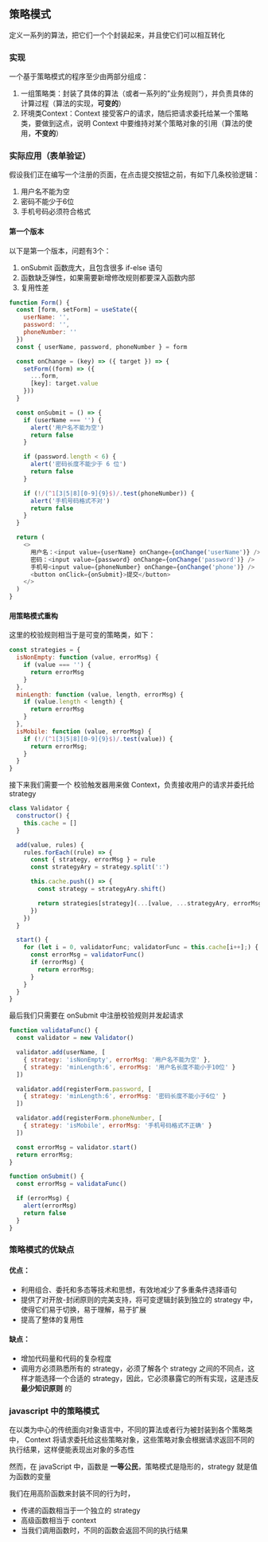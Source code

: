## 策略模式
定义一系列的算法，把它们一个个封装起来，并且使它们可以相互转化

### 实现
一个基于策略模式的程序至少由两部分组成：
1. 一组策略类：封装了具体的算法（或者一系列的”业务规则“），并负责具体的计算过程（算法的实现，**可变的**）
2. 环境类Context：Context 接受客户的请求，随后把请求委托给某一个策略类，要做到这点，说明 Context 中要维持对某个策略对象的引用（算法的使用，**不变的**）

### 实际应用（表单验证）
假设我们正在编写一个注册的页面，在点击提交按钮之前，有如下几条校验逻辑：
1. 用户名不能为空
2. 密码不能少于6位
3. 手机号码必须符合格式

#### 第一个版本
以下是第一个版本，问题有3个：
1. onSubmit 函数庞大，且包含很多 if-else 语句
2. 函数缺乏弹性，如果需要新增修改规则都要深入函数内部
3. 复用性差

```javaScript
function Form() {
  const [form, setForm] = useState({
    userName: '',
    password: '',
    phoneNumber: ''
  })
  const { userName, password, phoneNumber } = form

  const onChange = (key) => ({ target }) => {
    setForm((form) => ({
      ...form,
      [key]: target.value
    }))
  }

  const onSubmit = () => {
    if (userName === '') {
      alert('用户名不能为空')
      return false
    }

    if (password.length < 6) {
      alert('密码长度不能少于 6 位')
      return false
    }

    if (!/(^1[3|5|8][0-9]{9}$)/.test(phoneNumber)) {
      alert('手机号码格式不对')
      return false
    }
  }

  return (
    <>
      用户名：<input value={userName} onChange={onChange('userName')} />
      密码：<input value={password} onChange={onChange('password')} />
      手机号<input value={phoneNumber} onChange={onChange('phone')} />
      <button onClick={onSubmit}>提交</button>
    </>
  )
}
```

#### 用策略模式重构
这里的校验规则相当于是可变的策略类，如下：

```js
const strategies = {
  isNonEmpty: function (value, errorMsg) {
    if (value === '') {
      return errorMsg
    }
  },
  minLength: function (value, length, errorMsg) {
    if (value.length < length) {
      return errorMsg
    }
  },
  isMobile: function (value, errorMsg) {
    if (!/(^1[3|5|8][0-9]{9}$)/.test(value)) {
      return errorMsg;
    }
  }
}
```

接下来我们需要一个 校验触发器用来做 Context，负责接收用户的请求并委托给 strategy 

```js
class Validator {
  constructor() {
    this.cache = []
  }

  add(value, rules) {
    rules.forEach((rule) => {
      const { strategy, errorMsg } = rule
      const strategyAry = strategy.split(':')

      this.cache.push(() => {
        const strategy = strategyAry.shift()

        return strategies[strategy](...[value, ...strategyAry, errorMsg])
      })
    })
  }

  start() {
    for (let i = 0, validatorFunc; validatorFunc = this.cache[i++];) {
      const errorMsg = validatorFunc()
      if (errorMsg) {
        return errorMsg;
      }
    }
  }
}
```

最后我们只需要在 onSubmit 中注册校验规则并发起请求
```js
function validataFunc() {
  const validator = new Validator()

  validator.add(userName, [
    { strategy: 'isNonEmpty', errorMsg: '用户名不能为空' },
    { strategy: 'minLength:6', errorMsg: '用户名长度不能小于10位' }
  ])

  validator.add(registerForm.password, [
    { strategy: 'minLength:6', errorMsg: '密码长度不能小于6位' }
  ])

  validator.add(registerForm.phoneNumber, [
    { strategy: 'isMobile', errorMsg: '手机号码格式不正确' }
  ])

  const errorMsg = validator.start()
  return errorMsg;
}

function onSubmit() {
  const errorMsg = validataFunc()

  if (errorMsg) {
    alert(errorMsg)
    return false
  }
}
```

### 策略模式的优缺点
#### 优点：
- 利用组合、委托和多态等技术和思想，有效地减少了多重条件选择语句
- 提供了对开放-封闭原则的完美支持，将可变逻辑封装到独立的 strategy 中，使得它们易于切换，易于理解，易于扩展
- 提高了整体的复用性

#### 缺点：
- 增加代码量和代码的复杂程度
- 调用方必须熟悉所有的 strategy，必须了解各个 strategy 之间的不同点，这样才能选择一个合适的 strategy，因此，它必须暴露它的所有实现，这是违反 **最少知识原则** 的

### javascript 中的策略模式
在以类为中心的传统面向对象语言中，不同的算法或者行为被封装到各个策略类中， Context 将请求委托给这些策略对象，这些策略对象会根据请求返回不同的执行结果，这样便能表现出对象的多态性

然而，在 javaScript 中，函数是 **一等公民**，策略模式是隐形的，strategy 就是值为函数的变量

我们在用高阶函数来封装不同的行为时，
- 传递的函数相当于一个独立的 strategy
- 高级函数相当于 context
- 当我们调用函数时，不同的函数会返回不同的执行结果





